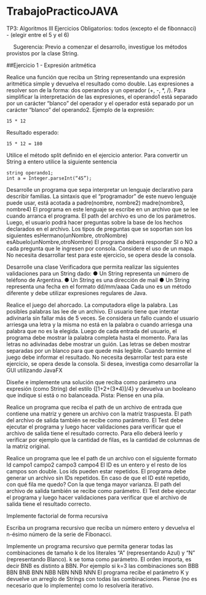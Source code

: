 # TrabajoPracticoJAVA

TP3: Algoritmos III
Ejercicios Obligatorios: todos (excepto el de fibonnacci) - (elegir entre el 5 y el 6)



 
Sugerencia:  Previo a comenzar el desarrollo, investigue los métodos provistos por la clase String.

##Ejercicio 1 - Expresión aritmética

Realice una función que reciba un String representando una expresión aritmética simple y devuelva el resultado como double.
Las expresiones a resolver son de la forma: dos operandos y un operador (+, -, *, /). Para simplificar la interpretación de las expresiones, el operando1 está separado por un carácter “blanco” del operador y el operador está separado por un carácter “blanco” del operando2.
Ejemplo de la expresión:
```
15 * 12
```
Resultado esperado:
```
15 * 12 = 180
```
Utilice el método split definido en el ejercicio anterior. Para convertir un String a entero utilice la siguiente sentencia

```
string operando1;
int a = Integer.parseInt(“45”);
```


Desarrolle un programa que sepa interpretar un lenguaje declarativo para describir familias.
La sintaxis que el “programador” de este nuevo lenguaje puede usar, está acotada a
padre(nombre, nombre2)
madre(nombre3, nombre4)
El programa en este lenguaje se escribe en un archivo que se lee cuando arranca el programa. El path del archivo es uno de los parámetros.
Luego, el usuario podrá hacer preguntas sobre la base de los hechos declarados en el archivo. Los tipos de preguntas que se soportan son los siguientes
esHermano(unNombre, otroNombre)
esAbuelo(unNombre,otroNombre)
El programa deberá responder SI o NO a cada pregunta que le ingresen por consola.
Considere el uso de un mapa.
No necesita desarrollar test para este ejercicio, se opera desde la consola.


Desarrolle una clase Verificadora que permita realizar las siguientes validaciones para un String dado:
●	Un String representa un número de teléfono de Argentina.
●	Un String es una dirección de mail
●	Un String representa una fecha en el formato dd/mm/aaaa
Cada uno es un método diferente y debe utilizar expresiones regulares de Java.

Realice el juego del ahorcado. La computadora elige la palabra. Las posibles palabras las lee de un archivo. El usuario tiene que intentar adivinarla sin fallar más de 5 veces.
Se considera un fallo cuando el usuario arriesga una letra y la misma no está en la palabra o cuando arriesga una palabra que no es la elegida.
Luego de cada entrada del usuario, el programa debe mostrar la palabra completa hasta el momento. Para las letras no adivinadas debe mostrar un guión. Las letras se deben mostrar separadas por un blanco para que quede más legible. Cuando termine el juego debe informar el resultado.
No necesita desarrollar test para este ejercicio, se opera desde la consola. Si desea, investiga como desarrollar la GUI utilizando JavaFX

Diseñe e implemente una solución que reciba como parámetro una expresión (como String)  del estilo {[1+2+(3*4)]/4} y devuelva un booleano que indique si está o no balanceada.
Pista: Piense en una pila.



Realice un programa que reciba el path de un archivo de entrada que contiene una matriz y genere un archivo con la matriz traspuesta. El path del archivo de salida también se recibe como parámetro.
El Test debe ejecutar el programa y luego hacer validaciones para verificar que el archivo de salida tiene el resultado correcto. Para ello deberá leerlo y verificar por ejemplo que la cantidad de filas, es la cantidad de columnas de la matriz original.

Realice un programa que lee el path de un archivo con el siguiente formato
	Id	campo1	 campo2 campo3 campo4
El ID es un entero y el resto de los campos son double. Los ids pueden estar repetidos. El programa debe generar un archivo sin IDs repetidos.  En caso de que el ID esté repetido, con qué fila me quedo? Con la que tenga mayor varianza.
El path del archivo de salida también se recibe como parámetro.
El Test debe ejecutar el programa y luego hacer validaciones para verificar que el archivo de salida tiene el resultado correcto.

Implemente factorial de forma recursiva

Escriba un programa recursivo que reciba un número entero y devuelva el n-ésimo número de la serie de Fibonacci.



Implemente un programa recursivo que permita generar todas las combinaciones de tamaño k de los literales “A” (representando Azul) y “N” (representando Blanco). k se toma como parámetro. El orden importa, es decir BNB es distinto a BBN.
Por ejemplo si k=3 las combinaciones son
BBB
BBN
BNB
BNN
NBB
NBN
NNB
NNN
El programa recibe el parámetro K y devuelve un arreglo de Strings con todas las combinaciones.
Piense (no es necesario que lo implemente) como lo resolvería iterativo.

